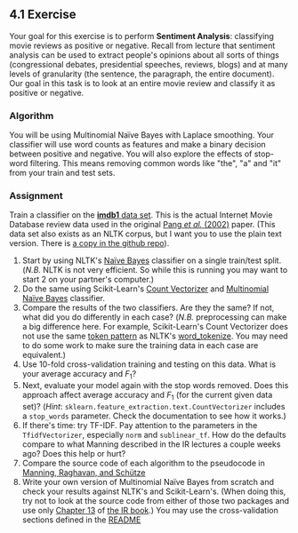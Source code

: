 4.1 Exercise
---------------------
Your goal for this exercise is to perform **Sentiment Analysis**: classifying movie reviews as positive or negative. Recall from lecture that sentiment analysis can be used to extract people's opinions about all sorts of things (congressional debates, presidential speeches, reviews, blogs) and at many levels of granularity (the sentence, the paragraph, the entire document). Our goal in this task is to look at an entire movie review and classify it as positive or negative.

### Algorithm

You will be using Multinomial Naïve Bayes with Laplace smoothing. Your classifier will use word counts as features and make a binary decision between positive and negative. You will also explore the effects of stop-word filtering. This means removing common words like "the", "a" and "it" from your train and test sets. 

### Assignment

Train a classifier on the [**imdb1** data set](http://www.cs.cornell.edu/People/pabo/movie-review-data/). This is the actual Internet Movie Database review data used in the original [Pang *et al.* (2002)](http://www.cs.cornell.edu/home/llee/papers/sentiment.pdf) paper. (This data set also exists as an NLTK corpus, but I want you to use the plain text version. There is [a copy in the github repo](https://github.com/zipfian/DSCI6004-student/blob/master/week4/sentiment.zip)). 

1. Start by using NLTK's [Naïve Bayes](http://www.nltk.org/_modules/nltk/classify/naivebayes.html) classifier on a single train/test split. (*N.B.* NLTK is not very efficient. So while this is running you may want to start 2 on your partner's computer.)
2. Do the same using Scikit-Learn's [Count Vectorizer](http://scikit-learn.org/stable/modules/generated/sklearn.feature_extraction.text.CountVectorizer.html) and [Multinomial Naïve Bayes](http://scikit-learn.org/stable/modules/generated/sklearn.naive_bayes.MultinomialNB.html) classifier. 
3. Compare the results of the two classifiers. Are they the same? If not, what did you do differently in each case? (*N.B.* preprocessing can make a big difference here. For example, Scikit-Learn's Count Vectorizer does not use the same [token pattern](https://github.com/scikit-learn/scikit-learn/blob/bb39b49/sklearn/feature_extraction/text.py#L570) as NLTK's [word_tokenize](http://www.nltk.org/api/nltk.tokenize.html#nltk.tokenize.word_tokenize). You may need to do some work to make sure the training data in each case are equivalent.) 
4. Use 10-fold cross-validation training and testing on this data. What is your average accuracy and $F_1$? 
5. Next, evaluate your model again with the stop words removed. Does this approach affect average accuracy and $F_1$ (for the current given data set)? (*Hint*: `sklearn.feature_extraction.text.CountVectorizer` includes a `stop_words` parameter. Check the documentation to see how it works.)
6. If there's time: try TF-IDF. Pay attention to the parameters in the `TfidfVectorizer`, especially `norm` and `sublinear_tf`. How do the defaults compare to what Manning described in the IR lectures a couple weeks ago? Does this help or hurt?
7. Compare the source code of each algorithm to the pseudocode in [Manning, Raghavan, and Schütze](http://nlp.stanford.edu/IR-book/html/htmledition/naive-bayes-text-classification-1.html)
8. Write your own version of Multinomial Naïve Bayes from scratch and check your results against NLTK's and Scikit-Learn's. (When doing this, try not to look at the source code from either of those two packages and use only [Chapter 13](https://github.com/zipfian/DSCI6004-student/blob/master/week4/4.1/13bayes.pdf) of [the IR book](http://nlp.stanford.edu/IR-book/).) You may use the cross-validation sections defined in the [README](http://www.cs.cornell.edu/People/pabo/movie-review-data/poldata.README.2.0.txt)